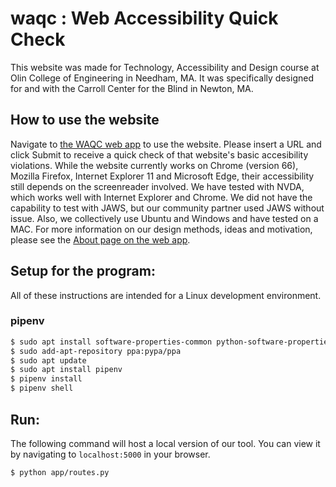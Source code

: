 # waqc : Web Accessibility Quick Check

This website was made for Technology, Accessibility and Design course at Olin College of Engineering in Needham, MA. It was specifically designed for and with the Carroll Center for the Blind in Newton, MA.

## How to use the website

Navigate to [the WAQC web app](http://waqc.herokuapp.com/ "Link to WAQC web app home page") to use the website. Please insert a URL and click Submit to receive a quick check of that website's basic accesibility violations.
While the website currently works on Chrome (version 66), Mozilla Firefox, Internet Explorer 11 and Microsoft Edge, their accessibility still depends on the screenreader involved. We have tested with NVDA, which works well with Internet Explorer and Chrome. We did not have the capability to test with JAWS, but our community partner used JAWS without issue. Also, we collectively use Ubuntu and Windows and have tested on a MAC.
For more information on our design methods, ideas and motivation, please see the [About page on the web app](http://waqc.herokuapp.com/about "Link to WAQC app about page").

## Setup for the program:

All of these instructions are intended for a Linux development environment.

### pipenv

```bash
$ sudo apt install software-properties-common python-software-properties
$ sudo add-apt-repository ppa:pypa/ppa
$ sudo apt update
$ sudo apt install pipenv
$ pipenv install
$ pipenv shell
```

## Run:

The following command will host a local version of our tool. You can view it by navigating to `localhost:5000` in your browser.

```bash
$ python app/routes.py
```

